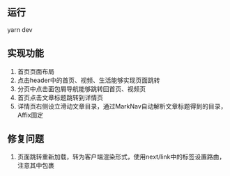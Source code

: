 ## 运行
yarn dev

## 实现功能
1. 首页页面布局
2. 点击header中的首页、视频、生活能够实现页面跳转
3. 分页中点击面包屑导航能够跳转回首页、视频页
4. 首页点击文章标题跳转到详情页
5. 详情页右侧设立滑动文章目录，通过MarkNav自动解析文章标题得到的目录，Affix固定


## 修复问题
1. 页面跳转重新加载，转为客户端渲染形式，使用next/link中的<Link>标签设置路由，注意其中包裹<a>
